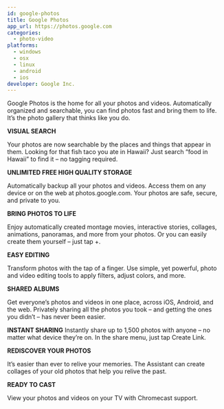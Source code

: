 ```yaml
---
id: google-photos
title: Google Photos
app_url: https://photos.google.com
categories:
  - photo-video
platforms:
  - windows
  - osx
  - linux
  - android
  - ios
developer: Google Inc.
---
```

Google Photos is the home for all your photos and videos. Automatically organized and searchable, you can find photos fast and bring them to life. It’s the photo gallery that thinks like you do.

**VISUAL SEARCH**

Your photos are now searchable by the places and things that appear in them. Looking for that fish taco you ate in Hawaii? Just search “food in Hawaii” to find it – no tagging required.

**UNLIMITED FREE HIGH QUALITY STORAGE**

Automatically backup all your photos and videos. Access them on any device or on the web at photos.google.com. Your photos are safe, secure, and private to you.

**BRING PHOTOS TO LIFE**

Enjoy automatically created montage movies, interactive stories, collages, animations, panoramas, and more from your photos. Or you can easily create them yourself – just tap +.

**EASY EDITING**

Transform photos with the tap of a finger. Use simple, yet powerful, photo and video editing tools to apply filters, adjust colors, and more.

**SHARED ALBUMS**

Get everyone’s photos and videos in one place, across iOS, Android, and the web. Privately sharing all the photos you took – and getting the ones you didn’t – has never been easier.

**INSTANT SHARING**
Instantly share up to 1,500 photos with anyone – no matter what device they’re on. In the share menu, just tap Create Link.

**REDISCOVER YOUR PHOTOS**

It’s easier than ever to relive your memories. The Assistant can create collages of your old photos that help you relive the past.

**READY TO CAST**

View your photos and videos on your TV with Chromecast support.
